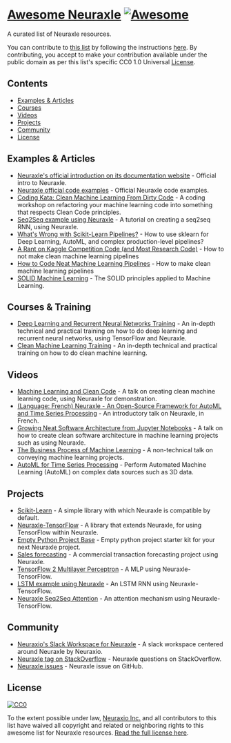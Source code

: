 # [Awesome Neuraxle](https://github.com/Neuraxio/Awesome-Neuraxle) [![Awesome](https://cdn.rawgit.com/sindresorhus/awesome/d7305f38d29fed78fa85652e3a63e154dd8e8829/media/badge.svg)](https://github.com/sindresorhus/awesome)

A curated list of Neuraxle resources. 

You can contribute to [this list](https://github.com/Neuraxio/Awesome-Neuraxle) by following the instructions [here](https://github.com/sindresorhus/awesome/blob/main/contributing.md#adding-something-to-an-awesome-list). By contributing, you accept to make your contribution available under the public domain as per this list's specific CC0 1.0 Universal [License](#license). 


## Contents

- [Examples & Articles](#examples-articles)
- [Courses](#courses)
- [Videos](#videos)
- [Projects](#projects)
- [Community](#community)
- [License](#license)


<a name="examples-articles" />

## Examples & Articles

- [Neuraxle's official introduction on its documentation website](https://www.neuraxle.org/stable/intro.html) - Official intro to Neuraxle.
- [Neuraxle official code examples](https://www.neuraxle.org/stable/examples/index.html) - Official Neuraxle code examples.
- [Coding Kata: Clean Machine Learning From Dirty Code](https://github.com/Neuraxio/Kata-Clean-Machine-Learning-From-Dirty-Code) - A coding workshop on refactoring your machine learning code into something that respects Clean Code principles.
- [Seq2Seq example using Neuraxle](https://github.com/guillaume-chevalier/seq2seq-signal-prediction) - A tutorial on creating a seq2seq RNN, using Neuraxle.
- [What's Wrong with Scikit-Learn Pipelines?](https://www.neuraxio.com/blogs/news/whats-wrong-with-scikit-learn-pipelines) - How to use sklearn for Deep Learning, AutoML, and complex production-level pipelines?
- [A Rant on Kaggle Competition Code (and Most Research Code)](https://www.neuraxio.com/blogs/news/a-rant-on-kaggle-competition-code-and-most-research-code) - How to not make clean machine learning pipelines
- [How to Code Neat Machine Learning Pipelines](https://www.neuraxio.com/blogs/news/how-to-code-neat-machine-learning-pipelines) - How to make clean machine learning pipelines
- [SOLID Machine Learning](https://www.umaneo.com/post/the-solid-principles-applied-to-machine-learning) - The SOLID principles applied to Machine Learning.


<a name="courses" />

## Courses & Training

- [Deep Learning and Recurrent Neural Networks Training](https://www.neuraxio.com/products/deep-learning-and-recurrent-neural-networks) - An in-depth technical and practical training on how to do deep learning and recurrent neural networks, using TensorFlow and Neuraxle. 
- [Clean Machine Learning Training](https://www.neuraxio.com/products/clean-machine-learning-training) - An in-depth technical and practical training on how to do clean machine learning. 


<a name="Videos" />

## Videos

- [Machine Learning and Clean Code](https://www.youtube.com/watch?v=OFe223rUBY8) - A talk on creating clean machine learning code, using Neuraxle for demonstration.
- [(Language: French) Neuraxle - An Open-Source Framework for AutoML and Time Series Processing](https://www.youtube.com/watch?v=WXWDDEkuSaE) - An introductory talk on Neuraxle, in French. 
- [Growing Neat Software Architecture from Jupyter Notebooks](https://www.youtube.com/watch?v=K4QN27IKr0g) - A talk on how to create clean software architecture in machine learning projects such as using Neuraxle.
- [The Business Process of Machine Learning](https://www.youtube.com/watch?v=G5gZ-SX80dY) - A non-technical talk on conveying machine learning projects.
- [AutoML for Time Series Processing](https://www.youtube.com/watch?v=Ct2Lg0lOLoE) - Perform Automated Machine Learning (AutoML) on complex data sources such as 3D data.

<a name="projects" />

## Projects

- [Scikit-Learn](https://scikit-learn.org/stable/) - A simple library with which Neuraxle is compatible by default. 
- [Neuraxle-TensorFlow](https://github.com/Neuraxio/Neuraxle-TensorFlow) - A library that extends Neuraxle, for using TensorFlow within Neuraxle.
- [Empty Python Project Base](https://github.com/Neuraxio/New-Empty-Python-Project-Base) - Empty python project starter kit for your next Neuraxle project. 
- [Sales forecasting](https://www.neuraxio.com/pages/sales-forecasting-product-to-trigger-marketing-actions) - A commercial transaction forecasting project using Neuraxle.
- [TensorFlow 2 Multilayer Perceptron](https://github.com/alexbrillant/Multi-Layer-Perceptron) - A MLP using Neuraxle-TensorFlow.
- [LSTM example using Neuraxle](https://github.com/Neuraxio/LSTM-Human-Activity-Recognition/tree/har-code-ppt) - An LSTM RNN using Neuraxle-TensorFlow.
- [Neuraxle Seq2Seq Attention](https://github.com/alexbrillant/seq2seq-attention) - An attention mechanism using Neuraxle-TensorFlow.


<a name="community" />

## Community

- [Neuraxio's Slack Workspace for Neuraxle](https://join.slack.com/t/neuraxio/shared_invite/zt-8lyw42c5-4PuWjTT8dQqeFK3at1s_dQ) - A slack workspace centered around Neuraxle by Neuraxio.
- [Neuraxle tag on StackOverflow](https://stackoverflow.com/questions/tagged/neuraxle) - Neuraxle questions on StackOverflow.
- [Neuraxle issues](https://github.com/Neuraxio/Neuraxle/issues) - Neuraxle issue on GitHub.


<a name="license" />

## License

[![CC0](http://mirrors.creativecommons.org/presskit/buttons/88x31/svg/cc-zero.svg)](https://creativecommons.org/publicdomain/zero/1.0/)

To the extent possible under law, [Neuraxio Inc.](https://github.com/Neuraxio) and all contributors to this list have waived all copyright and related or neighboring rights to this awesome list for Neuraxle resources. [Read the full license here](https://github.com/Neuraxio/Awesome-Neuraxle/blob/main/LICENSE).
